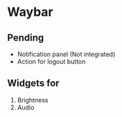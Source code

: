 # Waybar

## Pending

- Notification panel (Not integrated)
- Action for logout button

## Widgets for

1. Brightness
2. Audio
